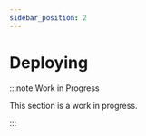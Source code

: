 ```yaml
---
sidebar_position: 2
---
```


# Deploying

:::note Work in Progress

This section is a work in progress.

:::

<!-- ## Image Pull Secrets -->
